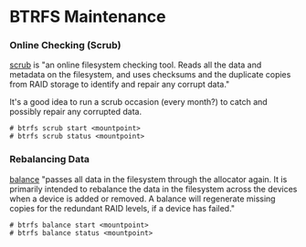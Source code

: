 # BTRFS Maintenance

### Online Checking (Scrub)

[scrub](https://btrfs.wiki.kernel.org/index.php/Glossary) is "an online filesystem checking tool. Reads all the data and metadata on the filesystem, and uses checksums and the duplicate copies from RAID storage to identify and repair any corrupt data."

It's a good idea to run a scrub occasion (every month?) to catch and possibly repair any corrupted data.

```
# btrfs scrub start <mountpoint>
# btrfs scrub status <mountpoint>
```

### Rebalancing Data

[balance](https://btrfs.wiki.kernel.org/index.php/Glossary) "passes all data in the filesystem through the allocator again. It is primarily intended to rebalance the data in the filesystem across the devices when a device is added or removed. A balance will regenerate missing copies for the redundant RAID levels, if a device has failed."

```
# btrfs balance start <mountpoint>
# btrfs balance status <mountpoint>
```
